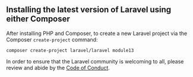 
## Installing the latest version of Laravel using either Composer
After installing PHP and Composer, to create a new Laravel project via the Composer ```create-project``` command:

```
composer create-project laravel/laravel module13

```

In order to ensure that the Laravel community is welcoming to all, please review and abide by the [Code of Conduct](https://laravel.com/docs/contributions#code-of-conduct).
